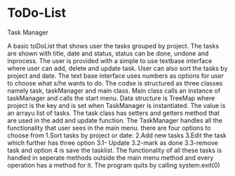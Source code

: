 # ToDo-List
Task Manager

A basic toDoList that shows user the tasks grouped by project. The tasks are shown with title, date and status, status can be done, undone and inprocess. The user is provided with a simple to use textbase interface where user can add, delete and update task. User can also sort the tasks by project and date. 
The text base interface uses numbers as options for user to choose what s/he wants to do. 
The codse is structured as three classes namely task, taskManager and main class. Main class calls an instance of taskManager and calls the start menu. 
Data structure is TreeMap where project is the key and is set when TaskManager is instantiated. The value is an arrayu list of tasks. The task class has setters and getters method that are used in the add and update function. 
The TaskManager handles all the functionality that user sees in the main menu. there are four options to choose from 1.Sort tasks by project or date: 2.Add new tasks 3.Edit the task which further has three option 3.1- Update 3.2-mark as done 3.3-remove task and option 4 is save the tasklist. 
The functionality of all these tasks is handled in seperate methods outside the main menu method and every operation has a method for it. 
The program quits by calling system.exit(0)
